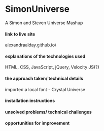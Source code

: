 # SimonUniverse
A Simon and Steven Universe Mashup
#### link to live site
alexandraalday.github.io/

#### explanations of the technologies used
HTML, CSS, JavaScript, jQuery, Velocity JS(?)


#### the approach taken/ technical details
imported a local font - Crystal Universe


#### installation instructions



#### unsolved problems/ technical challenges



#### opportunities for improvement


